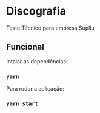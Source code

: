 # Discografia

Teste Técnico para empresa Supliu

## Funcional
Intalar as dependências:
### `yarn`

Para rodar a aplicação:
### `yarn start`
